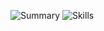 ![Summary](https://cr-ss-service.azurewebsites.net/api/ScreenShot?widget=summary&username=lx4777)
![Skills](https://cr-skills-chart-widget.azurewebsites.net/api/api?username=lx4777)

